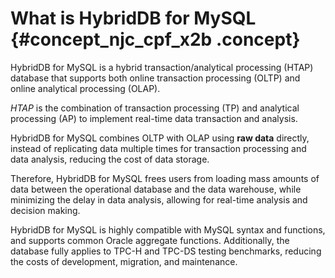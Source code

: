 # What is HybridDB for MySQL {#concept_njc_cpf_x2b .concept}

HybridDB for MySQL is a hybrid transaction/analytical processing \(HTAP\) database that supports both online transaction processing \(OLTP\) and online analytical processing \(OLAP\).

*HTAP* is the combination of transaction processing \(TP\) and analytical processing \(AP\) to implement real-time data transaction and analysis.

HybridDB for MySQL combines OLTP with OLAP using **raw data** directly, instead of replicating data multiple times for transaction processing and data analysis, reducing the cost of data storage.

Therefore, HybridDB for MySQL frees users from loading mass amounts of data between the operational database and the data warehouse, while minimizing the delay in data analysis, allowing for real-time analysis and decision making.

HybridDB for MySQL is highly compatible with MySQL syntax and functions, and supports common Oracle aggregate functions. Additionally, the database fully applies to TPC-H and TPC-DS testing benchmarks, reducing the costs of development, migration, and maintenance.

